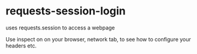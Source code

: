 # requests-session-login
uses requests.session to access a webpage

Use inspect on on your browser, network tab, to see how to configure your headers etc.
